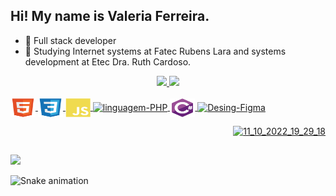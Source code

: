 ## Hi! My name is Valeria Ferreira.

- 🔭 Full stack developer
- 🌱 Studying Internet systems at Fatec Rubens Lara and systems development at Etec Dra. Ruth Cardoso.

<div align="center">
  <a href="https://github.com/valeria-ferreira">
  <img height="180em" src="https://github-readme-stats.vercel.app/api?username=valeria-ferreira&show_icons=true&theme=tokyonight&include_all_commits=true&count_private=true"/>
  <img height="80em" src="https://github-readme-stats.vercel.app/api/top-langs/?username=valeria-ferreira&layout=compact&langs_count=7&theme=tokyonight"/>
</div>
  
  <div style="display: inline_block"><br>
    
  <img align="center" alt="marcacao-HTML" height="30" width="40" src="https://raw.githubusercontent.com/devicons/devicon/master/icons/html5/html5-original.svg">
  <img align="center" alt="marcacao-CSS" height="30" width="40" src="https://raw.githubusercontent.com/devicons/devicon/master/icons/css3/css3-original.svg">
  <img align="center" alt="linguagem-Js" height="30" width="40" src="https://raw.githubusercontent.com/devicons/devicon/master/icons/javascript/javascript-plain.svg">
  <img align="center" alt="linguagem-PHP" height="30" width="40" src="https://cdn.jsdelivr.net/gh/devicons/devicon/icons/php/php-original.svg">
  <img align="center" alt="linguagem-Csharp" height="30" width="40" src="https://raw.githubusercontent.com/devicons/devicon/master/icons/csharp/csharp-original.svg">
  
  <img align="center" alt="Desing-Figma" height="30" width="40" src="https://cdn.jsdelivr.net/gh/devicons/devicon/icons/figma/figma-original.svg"> 
</div>
<span align="right">
  
  ![11_10_2022_19_29_18](https://user-images.githubusercontent.com/89273671/195215874-88876440-65a3-4c39-911d-c45be022e263.jpg)
  
</span>
  
##

 <div> 
  <a href="https://www.linkedin.com/in/valeria-nascimento-ferreira" target="_blank"><img src="https://img.shields.io/badge/-LinkedIn-%230077B5?style=for-the-badge&logo=linkedin&logoColor=white" target="_blank"></a> 
  
  ![Snake animation](https://github.com/valeria-ferreira/blob/output/github-contribution-grid-snake.svg)
  
</div>

